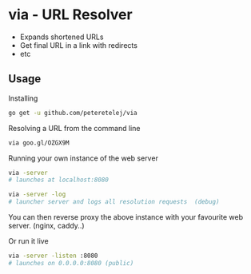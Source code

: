 # via - URL Resolver

- Expands shortened URLs
- Get final URL in a link with redirects
- etc


## Usage

Installing
``` bash
go get -u github.com/peteretelej/via
```

Resolving a URL from the command line
``` bash
via goo.gl/OZGX9M
```

Running your own instance of the web server
``` bash
via -server 
# launches at localhost:8080

via -server -log
# launcher server and logs all resolution requests  (debug)
```


You can then reverse proxy the above instance with your favourite web server. (nginx, caddy..)

Or run it live 
``` bash
via -server -listen :8080
# launches on 0.0.0.0:8080 (public)
``` 

